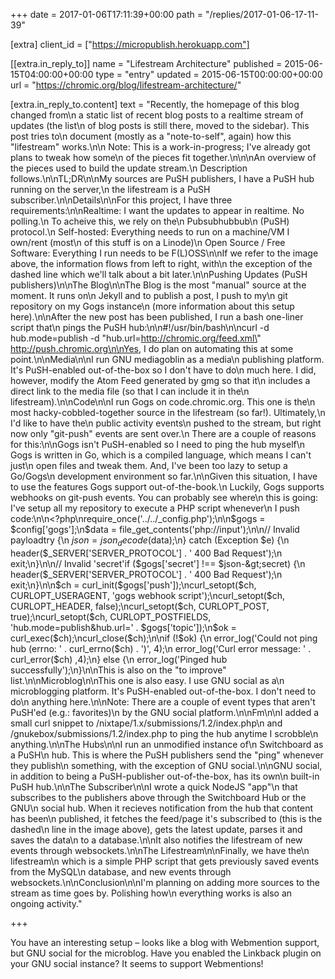 +++
date = 2017-01-06T17:11:39+00:00
path = "/replies/2017-01-06-17-11-39"

[extra]
client_id = ["https://micropublish.herokuapp.com"]

[[extra.in_reply_to]]
name = "Lifestream Architecture"
published = 2015-06-15T04:00:00+00:00
type = "entry"
updated = 2015-06-15T00:00:00+00:00
url = "https://chromic.org/blog/lifestream-architecture/"

[extra.in_reply_to.content]
text = "Recently, the homepage of this blog changed from\n    a static list of recent blog posts to a realtime stream of updates (the list\n    of blog posts is still there, moved to the sidebar). This post tries to\n    document (mostly as a \"note-to-self\", again) how this \"lifestream\" works.\n\n  Note: This is a work-in-progress; I've already got plans to tweak how some\n    of the pieces fit together.\n\n\nAn overview of the pieces used to build the update stream.\n    Description follows.\n\nTL;DR\n\nMy sources are PuSH publishers, I have a PuSH hub running on the server,\n  the lifestream is a PuSH subscriber.\n\nDetails\n\nFor this project, I have three requirements:\n\nRealtime: I want the updates to appear in realtime. No polling.\n    To acheive this, we rely on the\n    Pubsubhubbub\n    (PuSH) protocol.\n  Self-hosted: Everything needs to run on a machine/VM I own/rent (most\n    of this stuff is on a Linode)\n  Open Source / Free Software: Everything I run needs to be F(L)OSS\n\nIf we refer to the image above, the information flows from left to right, with\n  the exception of the dashed line which we'll talk about a bit later.\n\nPushing Updates (PuSH publishers)\n\nThe Blog\n\nThe Blog is the most \"manual\" source at the moment. It runs on\n  Jekyll and to publish a post, I push to my\n  git repository on my Gogs instance\n  (more information about this setup here).\n\nAfter the new post has been published, I run a bash one-liner script that\n  pings the PuSH hub:\n\n#!/usr/bin/bash\n\ncurl -d hub.mode=publish -d \"hub.url=http://chromic.org/feed.xml\" http://push.chromic.org\n\nYes, I do plan on automating this at some point.\n\nMedia\n\nI run GNU mediagoblin as a media\n  publishing platform. It's PuSH-enabled out-of-the-box so I don't have to do\n  much here. I did, however, modify the Atom Feed generated by gmg so that it\n  includes a direct link to the media file (so that I can include it in the\n  lifestream).\n\nCode\n\nI run Gogs on code.chromic.org. This one is the\n  most hacky-cobbled-together source in the lifestream (so far!). Ultimately,\n  I'd like to have the\n  public activity events\n  pushed to the stream, but right now only \"git-push\" events are sent over.\n  There are a couple of reasons for this:\n\nGogs isn't PuSH-enabled so I need to ping the hub myself\n  Gogs is written in Go, which is a compiled language, which means I can't just\n    open files and tweak them. And, I've been too lazy to setup a Go/Gogs\n    development environment so far.\n\nGiven this situation, I have to use the features Gogs support out-of-the-book.\n  Luckily, Gogs supports webhooks on git-push events. You can probably see where\n  this is going: I've setup all my repository to execute a PHP script whenever\n  I push code:\n\n&lt;?php\nrequire_once('../../_config.php');\n\n$gogs = $config['gogs'];\n$data = file_get_contents('php://input');\n\n// Invalid payloadtry {\n    $json = json_decode($data);\n} catch (Exception $e) {\n    header($_SERVER['SERVER_PROTOCOL'] . ' 400 Bad Request');\n    exit;\n}\n\n// Invalid 'secret'if ($gogs['secret'] !== $json-&gt;secret) {\n    header($_SERVER['SERVER_PROTOCOL'] . ' 400 Bad Request');\n    exit;\n}\n\n$ch = curl_init($gogs['push']);\ncurl_setopt($ch, CURLOPT_USERAGENT, 'gogs webhook script');\ncurl_setopt($ch, CURLOPT_HEADER, false);\ncurl_setopt($ch, CURLOPT_POST, true);\ncurl_setopt($ch, CURLOPT_POSTFIELDS, 'hub.mode=publish&amp;hub.url=' . $gogs['topic']);\n$ok = curl_exec($ch);\ncurl_close($ch);\n\nif (!$ok) {\n    error_log('Could not ping hub (errno: ' . curl_errno($ch) . ')', 4);\n    error_log('Curl error message: ' . curl_error($ch) ,4);\n} else {\n    error_log('Pinged hub successfully');\n}\n\nThis is also on the \"to improve\" list.\n\nMicroblog\n\nThis one is also easy. I use GNU social as a\n  microblogging platform. It's PuSH-enabled out-of-the-box. I don't need to do\n  anything here.\n\nNote: There are a couple of event types that aren't PuSH'ed (e.g.: favorites)\n  by the GNU social platform.\n\nFm\n\nI added a small curl snippet to /nixtape/1.x/submissions/1.2/index.php\n  and /gnukebox/submissions/1.2/index.php to ping the hub anytime I scrobble\n  anything.\n\nThe Hubs\n\nI run an unmodified instance of\n  Switchboard as a PuSH\n  hub. This is where the PuSH publishers send the \"ping\" whenever they publish\n  something, with the exception of GNU social.\n\nGNU social, in addition to being a PuSH-publisher out-of-the-box, has its own\n  built-in PuSH hub.\n\nThe Subscriber\n\nI wrote a quick NodeJS \"app\"\n  that subscribes to the publishers above through the Switchboard Hub or the GNU\n  social hub. When it recieves notification from the hub that content has been\n  published, it fetches the feed/page it's subscribed to (this is the dashed\n  line in the image above), gets the latest update, parses it and saves the data\n  to a database.\n\nIt also notifies the lifestream of new events through websockets.\n\nThe Lifestream\n\nFinally, we have the\n  lifestream\n  which is a simple PHP script that gets previously saved events from the MySQL\n  database, and new events through websockets.\n\nConclusion\n\nI'm planning on adding more sources to the stream as time goes by. Polishing how\n  everything works is also an ongoing activity."

+++

<p>You have an interesting setup – looks like a blog with Webmention support, but GNU social for the microblog. Have you enabled the Linkback plugin on your GNU social instance? It seems to support Webmentions!</p>